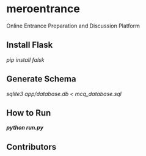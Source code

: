 # meroentrance
Online Entrance Preparation and Discussion Platform


## Install Flask 
<i> pip install falsk  </i>

## Generate Schema 
<i> sqlite3 app/database.db < mcq_database.sql </i>

## How to Run 
 <i> <b> python run.py </b> </i>


 ## Contributors
<!-- ALL-CONTRIBUTORS-LIST:START - Do not remove or modify this section -->
<!-- prettier-ignore-start -->
<!-- markdownlint-disable -->

<!-- markdownlint-restore -->
<!-- prettier-ignore-end -->

<!-- ALL-CONTRIBUTORS-LIST:END -->